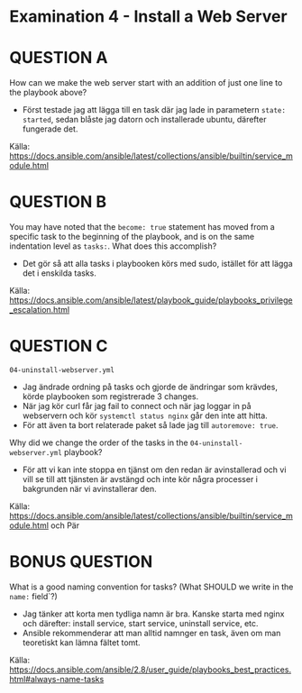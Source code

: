 # Examination 4 - Install a Web Server

# QUESTION A

How can we make the web server start with an addition of just one line to the playbook above?

- Först testade jag att lägga till en task där jag lade in parametern `state: started`, sedan blåste jag datorn och installerade ubuntu, därefter fungerade det.

Källa:
https://docs.ansible.com/ansible/latest/collections/ansible/builtin/service_module.html

# QUESTION B

You may have noted that the `become: true` statement has moved from a specific task to the beginning of the playbook, and is on the same indentation level as `tasks:`. What does this accomplish?

- Det gör så att alla tasks i playbooken körs med sudo, istället för att lägga det i enskilda tasks.

Källa:
https://docs.ansible.com/ansible/latest/playbook_guide/playbooks_privilege_escalation.html

# QUESTION C

 `04-uninstall-webserver.yml`

- Jag ändrade ordning på tasks och gjorde de ändringar som krävdes, körde playbooken som registrerade 3 changes.
- När jag kör curl får jag fail to connect och när jag loggar in på webservern och kör `systemctl status nginx` går den inte att hitta.
- För att även ta bort relaterade paket så lade jag till `autoremove: true`.

Why did we change the order of the tasks in the `04-uninstall-webserver.yml` playbook?

- För att vi kan inte stoppa en tjänst om den redan är avinstallerad och vi vill se till att tjänsten är avstängd och inte kör några processer i bakgrunden när vi avinstallerar den.

Källa:
https://docs.ansible.com/ansible/latest/collections/ansible/builtin/service_module.html
och Pär

# BONUS QUESTION

What is a good naming convention for tasks? (What SHOULD we write in the `name:` field`?)

- Jag tänker att korta men tydliga namn är bra. Kanske starta med nginx och därefter: install service, start service, uninstall service, etc.
- Ansible rekommenderar att man alltid namnger en task, även om man teoretiskt kan lämna fältet tomt.

Källa:
https://docs.ansible.com/ansible/2.8/user_guide/playbooks_best_practices.html#always-name-tasks
